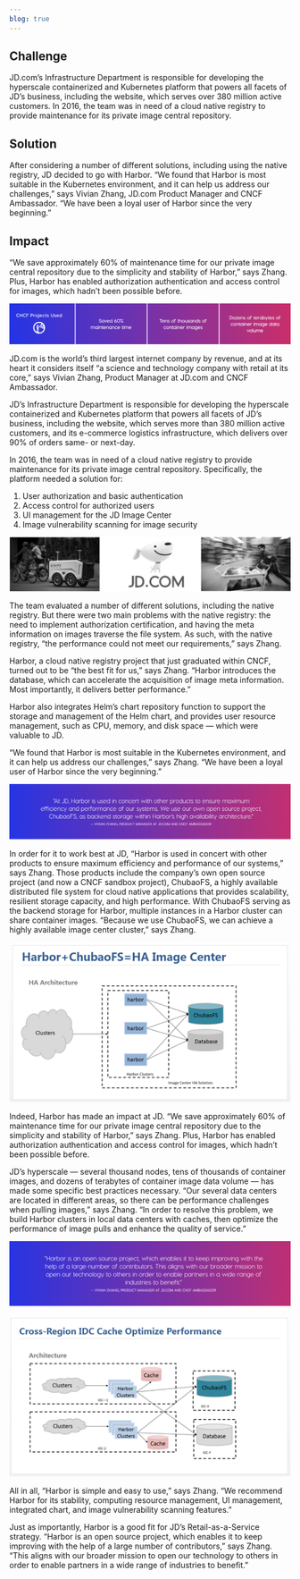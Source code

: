 ```yaml
---
blog: true
---
```


## Challenge
JD.com’s Infrastructure Department is responsible for developing the hyperscale containerized and Kubernetes platform that powers all facets of JD’s business, including the website, which serves over 380 million active customers. In 2016, the team was in need of a cloud native registry to provide maintenance for its private image central repository.

## Solution
After considering a number of different solutions, including using the native registry, JD decided to go with Harbor. “We found that Harbor is most suitable in the Kubernetes environment, and it can help us address our challenges,” says Vivian Zhang, JD.com Product Manager and CNCF Ambassador. “We have been a loyal user of Harbor since the very beginning.”

## Impact
“We save approximately 60% of maintenance time for our private image central repository due to the simplicity and stability of Harbor,” says Zhang. Plus, Harbor has enabled authorization authentication and access control for images, which hadn’t been possible before. 

![pic](/images/blog/jd01.png)

JD.com is the world’s third largest internet company by revenue, and at its heart it considers itself “a science and technology company with retail at its core,” says Vivian Zhang, Product Manager at JD.com and CNCF Ambassador.

JD’s Infrastructure Department is responsible for developing the hyperscale containerized and Kubernetes platform that powers all facets of JD’s business, including the website, which serves more than 380 million active customers, and its e-commerce logistics infrastructure, which delivers over 90% of orders same- or next-day.

In 2016, the team was in need of a cloud native registry to provide maintenance for its private image central repository. Specifically, the platform needed a solution for:

1. User authorization and basic authentication
1. Access control for authorized users
1. UI management for the JD Image Center
1. Image vulnerability scanning for image security

![pic](/images/blog/jd02.png)

The team evaluated a number of different solutions, including the native registry. But there were two main problems with the native registry: the need to implement authorization certification, and having the meta information on images traverse the file system. As such, with the native registry, “the performance could not meet our requirements,” says Zhang. 

Harbor, a cloud native registry project that just graduated within CNCF, turned out to be “the best fit for us,” says Zhang. “Harbor introduces the database, which can accelerate the acquisition of image meta information. Most importantly, it delivers better performance.”

Harbor also integrates Helm’s chart repository function to support the storage and management of the Helm chart, and provides user resource management, such as CPU, memory, and disk space — which were valuable to JD. 

“We found that Harbor is most suitable in the Kubernetes environment, and it can help us address our challenges,” says Zhang. “We have been a loyal user of Harbor since the very beginning.”

![pic](/images/blog/jd03.png)

 In order for it to work best at JD, “Harbor is used in concert with other products to ensure maximum efficiency and performance of our systems,” says Zhang. Those products include the company’s own open source project (and now a CNCF sandbox project), ChubaoFS, a highly available distributed file system for cloud native applications that provides scalability, resilient storage capacity, and high performance. With ChubaoFS serving as the backend storage for Harbor, multiple instances in a Harbor cluster can share container images. “Because we use ChubaoFS, we can achieve a highly available image center cluster,” says Zhang.
 
 ![pic](/images/blog/jd04.png)
 
 Indeed, Harbor has made an impact at JD. “We save approximately 60% of maintenance time for our private image central repository due to the simplicity and stability of Harbor,” says Zhang. Plus, Harbor has enabled authorization authentication and access control for images, which hadn’t been possible before.

JD’s hyperscale — several thousand nodes, tens of thousands of container images, and dozens of terabytes of container image data volume — has made some specific best practices necessary. “Our several data centers are located in different areas, so there can be performance challenges when pulling images,” says Zhang. “In order to resolve this problem, we build Harbor clusters in local data centers with caches, then optimize the performance of image pulls and enhance the quality of service.”

![pic](/images/blog/jd05.png)
 
![pic](/images/blog/jd06.png)
  
All in all, “Harbor is simple and easy to use,” says Zhang. “We recommend Harbor for its stability, computing resource management, UI management, integrated chart, and image vulnerability scanning features.”

Just as importantly, Harbor is a good fit for JD’s Retail-as-a-Service strategy. “Harbor is an open source project, which enables it to keep improving with the help of a large number of contributors,” says Zhang. “This aligns with our broader mission to open our technology to others in order to enable partners in a wide range of industries to benefit.”